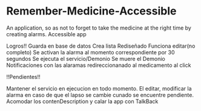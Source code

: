 # Remember-Medicine-Accessible
An application, so as not to forget to take the medicine at the right time by creating alarms.  Accessible app


Logros!!
Guarda en base de datos
Crea lista
Rediseñado
Funciona editar(no completo)
Se activan la alarma al momento correspondiente por 30 segundos
Se ejecuta el servicio/Demonio
Se muere el Demonio
Notificaciones con las alaramas redireccionanado al medicamento al click

!!Pendientes!!

Mantener el servicio en ejecucion en todo momento. 
El editar, modificar la alarma en caso de que el lapso se cambie cunado se encuentre 
pendiente. 
Acomodar los contenDescription y calar la app con TalkBack
